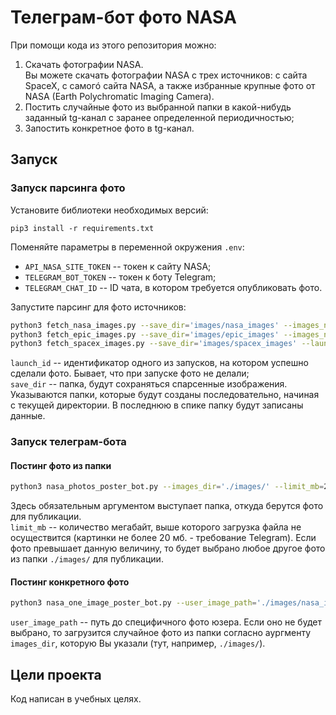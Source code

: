 # Телеграм-бот фото NASA

При помощи кода из этого репозитория можно:
1) Скачать фотографии NASA.   
Вы можете скачать фотографии NASA с трех источников: с сайта SpaceX, c самогó сайта NASA, а также избранные крупные фото от NASA (Earth Polychromatic Imaging Camera).
2) Постить случайные фото из выбранной папки в какой-нибудь заданный tg-канал с заранее определенной периодичностью;
3) Запостить конкретное фото в tg-канал.


## Запуск
### Запуск парсинга фото
Установите библиотеки необходимых версий:      
```
pip3 install -r requirements.txt
```
Поменяйте параметры в переменной окружения `.env`:
- `API_NASA_SITE_TOKEN` -- токен к сайту NASA;
- `TELEGRAM_BOT_TOKEN` -- токен к боту Telegram;
- `TELEGRAM_CHAT_ID` -- ID чата, в котором требуется опубликовать фото.

Запустите парсинг для фото источников:        
```bash
python3 fetch_nasa_images.py --save_dir='images/nasa_images' --images_num=50
python3 fetch_epic_images.py --save_dir='images/epic_images' --images_num=5
python3 fetch_spacex_images.py --save_dir='images/spacex_images' --launch_id='5eb87d47ffd86e000604b38a'
```
`launch_id` -- идентификатор одного из запусков, на котором успешно сделали фото. Бывает, что при запуске фото не делали;          
`save_dir` -- папка, будут сохраняться спарсенные изображения. Указываются папки, которые будут созданы последовательно, начиная с текущей директории. В последнюю в спике папку будут записаны данные. 

### Запуск телеграм-бота
#### Постинг фото из папки   
```bash
python3 nasa_photos_poster_bot.py --images_dir='./images/' --limit_mb=20.0
```
Здесь обязательным аргументом выступает папка, откуда берутся фото для публикации.           
`limit_mb` -- количество мегабайт, выше которого загрузка файла не осуществится (картинки не более 20 мб. - требование Telegram). Если фото превышает данную величину, то будет выбрано любое другое фото из папки `./images/` для публикации.  


#### Постинг конкретного фото  
```bash
python3 nasa_one_image_poster_bot.py --user_image_path='./images/nasa_images/nasa_apod1.jpg' --images_dir='./images/' --limit_mb=20.0 
```
`user_image_path` -- путь до специфичного фото юзера. Если оно не будет выбрано, то загрузится случайное фото из папки согласно аургменту `images_dir`, которую Вы указали (тут, например, `./images/`).


## Цели проекта
Код написан в учебных целях.
